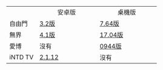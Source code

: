 <table  width="750px">
<tr>
	<td width="20%"></td>
	<td width="40%"><center>安卓版</center></td>
	<td width="40%"><center>桌機版</center></td>
</tr>
<tr>
	<td>自由門</td>
	<td><a href="https://github.com/goodabc/GCC/blob/master/GCC/fanQing/zi_you_men_android_3.2.zip?raw=true">3.2版</a></td>
	<td><a href="https://github.com/goodabc/GCC/blob/master/GCC/fanQing/zi_you_men_7.64_(0109)_desktop.zip?raw=true">7.64版</a> </td>
</tr>

<tr>
	<td>無界</td>
	<td><a href="https://github.com/goodabc/GCC/blob/master/GCC/fanQing/wujieliulan_android_4.1_20171123.zip?raw=true">4.1版</a></td>
	<td><a href="https://github.com/goodabc/GCC/blob/master/GCC/fanQing/wujieliulan_desktop_17.04_20171112/u1704.zip?raw=true">17.04版</a></td>
</tr>
<tr>
	<td>愛博</td>
	<td>沒有</td>
	<td><a href="https://github.com/goodabc/GCC/blob/master/GCC/fanQing/Green_iPPOTV.exe?raw=true">0944版</a></td>
</tr>
<tr>
	<td>iNTD TV</td>
	<td><a href="https://github.com/goodabc/GCC/blob/master/GCC/fanQing/iNTD_TVsp1.apk?raw=true">2.1.12</a></td>
	<td>沒有</td>
</tr>
</table>
